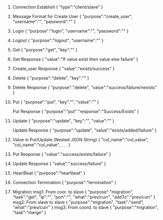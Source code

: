 1. Connection Establish
	{
		"type":"client/slave"
	}

2. Message Format for Create User
	{
		"purpose":"create_user",
		"username":"",
		"password":""
	}

3. Login
	{
		"purpose":"login",
		"username":"",
		"password":""
	}
	
4. Logout
	{
		"purpose":"logout",
		"username":""
	}
	
5. Get
	{
		"purpose":"get",
		"key":""
	}
	
6. Get Response
	{
		"value":"If value exist then value else failure"
	}

7. Create_user Response
	{
		"value":"exists/success"
	}

8. Delete
	{
		"purpose":"delete",
		"key":""
	}

9. Delete Response
	{
		"purpose":"delete",
		"value":"success/failure/nexists"
	}

10. Put
	{
		"purpose":"put",
		"key":"",
		"value":""
	}
	
	Put Response
	{
		"purpose":"put"
		"response":"Success/Exists"
	}

11. Update
	{
		"purpose":"update",
		"key":"",
		"value":""
	}

	Update Response 
	{
		"purpose":"update",
		"value":"exists/added/failure"
	}

12. Value in Put/Update (Nested JSON String)
	{
		"col_name":"col_value",
		"col_name":"col_value",
		.
		.
		.
	}

13. Put Response
	{
		"value":"success/exists/failure"
	}
	
14. Update Response
	{
		"value":"success/failure"
	}
	
15. HeartBeat
	{
		"purpose":"heartbeat"
	}

16. Connection Termination
	{
		"purpose":"termination"
	}
	
17. Migration
	msg1: From coor. to slave
	{
		"purpose":"migration",
		"task":"get",
		"ip":"",
		"port":"",
		"what":"prev/curr",
		"addTo":"prev/curr"
	}
	msg2: From slave to slave
	{
		"purpose":"migration",
		"task":"send",
		"what":"prev/curr"
	}
	msg3: From coord. to slave
	{
		"purpose":"migration",
		"task":"merge"
	}
